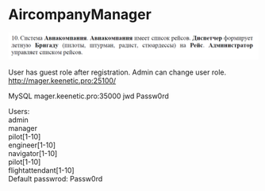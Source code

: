 # AircompanyManager
![img.png](img.png)

User has guest role after registration.
Admin can change user role.
http://mager.keenetic.pro:25100/

MySQL mager.keenetic.pro:35000 jwd Passw0rd

Users:\
admin\
manager\
pilot[1-10]\
engineer[1-10]\
navigator[1-10]\
pilot[1-10]\
flightattendant[1-10]\
Default passwrod: Passw0rd